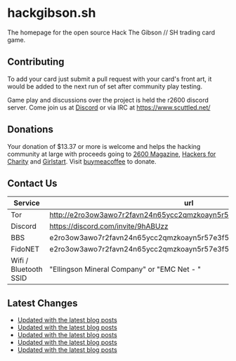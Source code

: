 # hackgibson.sh
The homepage for the open source Hack The Gibson // SH trading card game.


## Contributing

To add your card just submit a pull request with your card's front art, it would be added to the next run of set after community play testing.

Game play and discussions over the project is held the r2600 discord server. Come join us at [Discord](https://discord.com/invite/9hABUzz) or via IRC at https://www.scuttled.net/


## Donations

Your donation of $13.37 or more is welcome and helps the hacking community at large with proceeds going to [2600 Magazine](https://2600.com/), [Hackers for Charity](https://hackersforcharity.org) and [Girlstart](https://girlstart.org).  Visit [buymeacoffee](https://www.buymeacoffee.com/hackgibson.sh) to donate.


## Contact Us

Service | url
-|-
Tor | http://e2ro3ow3awo7r2favn24n65ycc2qmzkoayn5r57e3f56nvjwdcgg32ad.onion
Discord | https://discord.com/invite/9hABUzz
BBS | e2ro3ow3awo7r2favn24n65ycc2qmzkoayn5r57e3f56nvjwdcgg32ad.onion:23
FidoNET | e2ro3ow3awo7r2favn24n65ycc2qmzkoayn5r57e3f56nvjwdcgg32ad.onion:24554
Wifi / Bluetooth SSID | "Ellingson Mineral Company" or "EMC Net - <fidonet address>"

## Latest Changes
<!-- BLOG-POST-LIST:START -->
- [Updated with the latest blog posts](https://github.com/DFW2600/hackgibson.sh/commit/3476c3aae1f46bde38de54728a626842526d79ed)
- [Updated with the latest blog posts](https://github.com/DFW2600/hackgibson.sh/commit/ccd6eab133adf7026d4e5d698f6d5b871c8db03d)
- [Updated with the latest blog posts](https://github.com/DFW2600/hackgibson.sh/commit/694c5ae2fb618af9d10da90fbd57264cac426506)
- [Updated with the latest blog posts](https://github.com/DFW2600/hackgibson.sh/commit/cfc7b8bd55ad5449acd5e9f546475c6b37943157)
- [Updated with the latest blog posts](https://github.com/DFW2600/hackgibson.sh/commit/92f0829eca2190aba092374cd77b4727aa0c570f)
<!-- BLOG-POST-LIST:END -->
